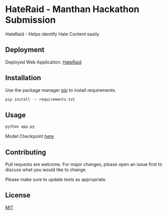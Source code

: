 # HateRaid - Manthan Hackathon Submission

HateRaid - Helps identify Hate Content easily

## Deployment
Deployed Web Application: [HateRaid](http://hateraid.azurewebsites.net/)     

## Installation

Use the package manager [pip](https://pip.pypa.io/en/stable/) to install requirements.

```bash
pip install -r requirements.txt
```

## Usage

```python
python app.py
```
Model Checkpoint [here](https://drive.google.com/drive/folders/1BdSbvu9BGm1lA6nE8eTxmqDUzPrlCXsl)

## Contributing
Pull requests are welcome. For major changes, please open an issue first to discuss what you would like to change.

Please make sure to update tests as appropriate.

## License
[MIT](https://choosealicense.com/licenses/mit/)